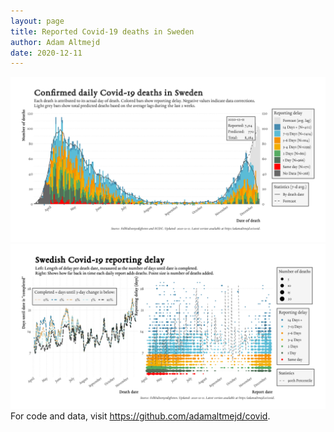 ```yaml
---
layout: page
title: Reported Covid-19 deaths in Sweden
author: Adam Altmejd
date: 2020-12-11
---
```


![Graph of Swedish Covid-19 deaths with reporting delay.](deaths_lag_sweden_2020-12-11.png "Swedish Covid-19 deaths.")
![Graph of Swedish Covid-19 reporting delay in daily deaths.](lag_trend_sweden_2020-12-11.png "Trend in Swedish Covid-19 mortality reporting delay.")
For code and data, visit <https://github.com/adamaltmejd/covid>.
